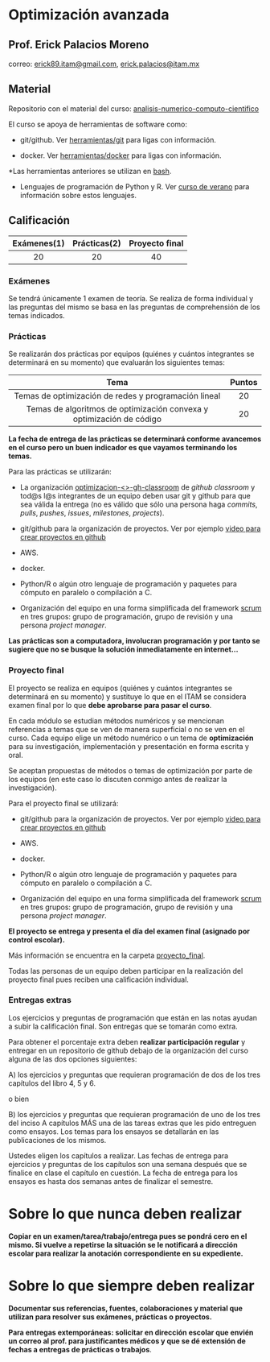 # Optimización avanzada

## Prof. Erick Palacios Moreno

correo: erick89.itam@gmail.com, erick.palacios@itam.mx

## Material

Repositorio con el material del curso: [analisis-numerico-computo-cientifico](https://github.com/ITAM-DS/analisis-numerico-computo-cientifico)

El curso se apoya de herramientas de software como:

* git/github. Ver [herramientas/git](https://github.com/ITAM-DS/Propedeutico/tree/master/herramientas/git) para ligas con información.

* docker. Ver [herramientas/docker](https://github.com/ITAM-DS/Propedeutico/tree/master/herramientas/docker) para ligas con información.

\*Las herramientas anteriores se utilizan en [bash](https://github.com/ITAM-DS/Propedeutico/tree/master/herramientas/bash).

* Lenguajes de programación de Python y R. Ver [curso de verano](https://github.com/ITAM-DS/Propedeutico#%C3%ADndice-de-notas) para información sobre estos lenguajes.


## Calificación

|Exámenes(1)| Prácticas(2)|Proyecto final|
|:---:|:---:|:---:|
|20|20|40|

### Exámenes

Se tendrá únicamente 1 examen de teoría. Se realiza de forma individual y las preguntas del mismo se basa en las preguntas de comprehensión de los temas indicados. 

### Prácticas

Se realizarán dos prácticas por equipos (quiénes y cuántos integrantes se determinará en su momento) que evaluarán los siguientes temas:

|Tema| Puntos|
|:---:|:---:|
|Temas de optimización de redes y programación lineal|20|
|Temas de algoritmos de optimización convexa y optimización de código|20|

**La fecha de entrega de las prácticas se determinará conforme avancemos en el curso pero un buen indicador es que vayamos terminando los temas.**

Para las prácticas se utilizarán:

* La organización [optimizacion-<>-gh-classroom]() de *github classroom* y tod@s l@s integrantes de un equipo deben usar git y github para que sea válida la entrega (no es válido que sólo una persona haga *commits*, *pulls*, *pushes*, *issues*, *milestones*, *projects*).

* git/github para la organización de proyectos. Ver por ejemplo [video para crear proyectos en github](https://youtu.be/z4Xpif7HI04)

* AWS.

* docker.

* Python/R o algún otro lenguaje de programación y paquetes para cómputo en paralelo o compilación a C.

* Organización del equipo en una forma simplificada del framework [scrum](https://www.youtube.com/watch?v=b02ZkndLk1Y&feature=emb_logo) en tres grupos: grupo de programación, grupo de revisión y una persona *project manager*.

**Las prácticas son a computadora, involucran programación y por tanto se sugiere que no se busque la solución inmediatamente en internet...**


### Proyecto final

El proyecto se realiza en equipos (quiénes y cuántos integrantes se determinará en su momento) y sustituye lo que en el ITAM se considera examen final por lo que **debe aprobarse para pasar el curso**.

En cada módulo se estudian métodos numéricos y se mencionan referencias a temas que se ven de manera superficial o no se ven en el curso. Cada equipo elige un método numérico o un tema de **optimización** para su investigación, implementación  y presentación en forma escrita y oral.

Se aceptan propuestas de métodos o temas de optimización por parte de los equipos (en este caso lo discuten conmigo antes de realizar la investigación).

Para el proyecto final se utilizará:

* git/github para la organización de proyectos. Ver por ejemplo [video para crear proyectos en github](https://youtu.be/z4Xpif7HI04)

* AWS.

* docker.

* Python/R o algún otro lenguaje de programación y paquetes para cómputo en paralelo o compilación a C.

* Organización del equipo en una forma simplificada del framework [scrum](https://www.youtube.com/watch?v=b02ZkndLk1Y&feature=emb_logo) en tres grupos: grupo de programación, grupo de revisión y una persona *project manager*.

**El proyecto se entrega y presenta el día del examen final (asignado por control escolar).**

Más información se encuentra en la carpeta [proyecto_final](proyecto_final).

Todas las personas de un equipo deben participar en la realización del proyecto final pues reciben una calificación individual.

### Entregas extras

Los ejercicios y preguntas de programación que están en las notas ayudan a subir la calificación final. Son entregas que se tomarán como extra.

Para obtener el porcentaje extra deben **realizar participación regular** y entregar en un repositorio de github debajo de la organización del curso alguna de las dos opciones siguientes:

A) los ejercicios y preguntas que requieran programación de dos de los tres capítulos del libro 4, 5 y 6.

o bien

B) los ejercicios y preguntas que requieran programación de uno de los tres del inciso A capítulos MÁS una de las tareas extras que les pido entreguen como ensayos. Los temas para los ensayos se detallarán en las publicaciones de los mismos.

Ustedes eligen los capítulos a realizar. Las fechas de entrega para ejercicios y preguntas de los capítulos son una semana después que se finalice en clase el capítulo en cuestión. La fecha de entrega para los ensayos es hasta dos semanas antes de finalizar el semestre.

# Sobre lo que nunca deben realizar

**Copiar en un examen/tarea/trabajo/entrega pues se pondrá cero en el mismo. Si vuelve a repetirse la situación se le notificará a dirección escolar para realizar la anotación correspondiente en su expediente.**

# Sobre lo que siempre deben realizar

**Documentar sus referencias, fuentes, colaboraciones y material que utilizan para resolver sus exámenes, prácticas o proyectos.**

**Para entregas extemporáneas: solicitar en dirección escolar que envién un correo al prof. para justificantes médicos y que se dé extensión de fechas a entregas de prácticas o trabajos**.
